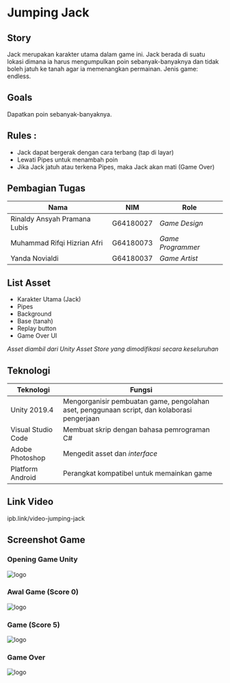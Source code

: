 # Jumping Jack

## Story
Jack merupakan karakter utama dalam game ini. Jack berada di suatu lokasi dimana ia harus mengumpulkan poin sebanyak-banyaknya dan tidak boleh jatuh ke tanah agar ia memenangkan permainan. Jenis game: endless.

## Goals
Dapatkan poin sebanyak-banyaknya.

## Rules : 
- Jack dapat bergerak dengan cara terbang (tap di layar)
- Lewati Pipes untuk menambah poin
- Jika Jack jatuh atau terkena Pipes, maka Jack akan mati (Game Over)

## Pembagian Tugas
| Nama | NIM | Role |
| ------ | ------ | ------ |
| Rinaldy Ansyah Pramana Lubis | G64180027 | *Game Design* |
| Muhammad Rifqi Hizrian Afri | G64180073 | *Game Programmer* |
| Yanda Novialdi | G64180037 | *Game Artist* |

## List Asset
- Karakter Utama (Jack)
- Pipes
- Background
- Base (tanah)
- Replay button
- Game Over UI

*Asset diambil dari Unity Asset Store yang dimodifikasi secara keseluruhan*

## Teknologi
| Teknologi | Fungsi |
| ------ | ------ |
| Unity 2019.4 | Mengorganisir pembuatan game, pengolahan aset, penggunaan script, dan kolaborasi pengerjaan |
| Visual Studio Code | Membuat skrip dengan bahasa pemrograman C# |
| Adobe Photoshop | Mengedit asset dan *interface* |
| Platform Android | Perangkat kompatibel untuk memainkan game |

## Link Video
ipb.link/video-jumping-jack

## Screenshot Game

### Opening Game Unity
![logo](https://github.com/rinaldyansyahpramanaipb/Jumping-Jack/blob/main/1-Unity%20Logo.png)

### Awal Game (Score 0)
![logo](https://github.com/rinaldyansyahpramanaipb/Jumping-Jack/blob/main/2-Score%200.png)

### Game (Score 5)
![logo](https://github.com/rinaldyansyahpramanaipb/Jumping-Jack/blob/main/3-Score.png)

### Game Over
![logo](https://github.com/rinaldyansyahpramanaipb/Jumping-Jack/blob/main/4-Game%20Over.png)
